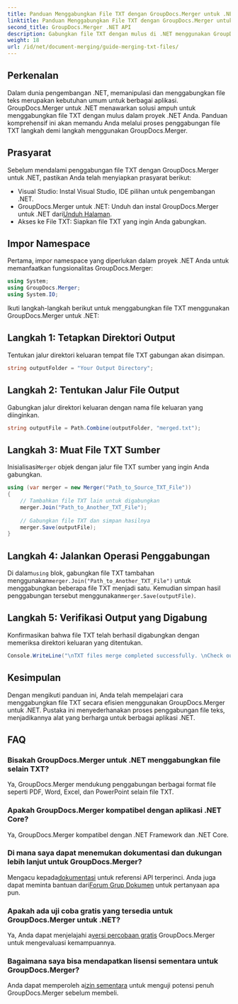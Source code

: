 ```yaml
---
title: Panduan Menggabungkan File TXT dengan GroupDocs.Merger untuk .NET
linktitle: Panduan Menggabungkan File TXT dengan GroupDocs.Merger untuk .NET
second_title: GroupDocs.Merger .NET API
description: Gabungkan file TXT dengan mulus di .NET menggunakan GroupDocs.Merger. Panduan langkah demi langkah untuk pengembang. Dokumentasi dan dukungan tersedia.
weight: 18
url: /id/net/document-merging/guide-merging-txt-files/
---
```

## Perkenalan
Dalam dunia pengembangan .NET, memanipulasi dan menggabungkan file teks merupakan kebutuhan umum untuk berbagai aplikasi. GroupDocs.Merger untuk .NET menawarkan solusi ampuh untuk menggabungkan file TXT dengan mulus dalam proyek .NET Anda. Panduan komprehensif ini akan memandu Anda melalui proses penggabungan file TXT langkah demi langkah menggunakan GroupDocs.Merger.
## Prasyarat
Sebelum mendalami penggabungan file TXT dengan GroupDocs.Merger untuk .NET, pastikan Anda telah menyiapkan prasyarat berikut:
- Visual Studio: Instal Visual Studio, IDE pilihan untuk pengembangan .NET.
-  GroupDocs.Merger untuk .NET: Unduh dan instal GroupDocs.Merger untuk .NET dari[Unduh Halaman](https://releases.groupdocs.com/merger/net/).
- Akses ke File TXT: Siapkan file TXT yang ingin Anda gabungkan.

## Impor Namespace
Pertama, impor namespace yang diperlukan dalam proyek .NET Anda untuk memanfaatkan fungsionalitas GroupDocs.Merger:
```csharp
using System; 
using GroupDocs.Merger;
using System.IO;
```

Ikuti langkah-langkah berikut untuk menggabungkan file TXT menggunakan GroupDocs.Merger untuk .NET:
## Langkah 1: Tetapkan Direktori Output
Tentukan jalur direktori keluaran tempat file TXT gabungan akan disimpan.
```csharp
string outputFolder = "Your Output Directory";
```
## Langkah 2: Tentukan Jalur File Output
Gabungkan jalur direktori keluaran dengan nama file keluaran yang diinginkan.
```csharp
string outputFile = Path.Combine(outputFolder, "merged.txt");
```
## Langkah 3: Muat File TXT Sumber
 Inisialisasi`Merger` objek dengan jalur file TXT sumber yang ingin Anda gabungkan.
```csharp
using (var merger = new Merger("Path_to_Source_TXT_File"))
{
    // Tambahkan file TXT lain untuk digabungkan
    merger.Join("Path_to_Another_TXT_File");
    
    // Gabungkan file TXT dan simpan hasilnya
    merger.Save(outputFile);
}
```
## Langkah 4: Jalankan Operasi Penggabungan
 Di dalam`using` blok, gabungkan file TXT tambahan menggunakan`merger.Join("Path_to_Another_TXT_File")` untuk menggabungkan beberapa file TXT menjadi satu. Kemudian simpan hasil penggabungan tersebut menggunakan`merger.Save(outputFile)`.
## Langkah 5: Verifikasi Output yang Digabung
Konfirmasikan bahwa file TXT telah berhasil digabungkan dengan memeriksa direktori keluaran yang ditentukan.
```csharp
Console.WriteLine("\nTXT files merge completed successfully. \nCheck output in {0}", outputFolder);
```

## Kesimpulan
Dengan mengikuti panduan ini, Anda telah mempelajari cara menggabungkan file TXT secara efisien menggunakan GroupDocs.Merger untuk .NET. Pustaka ini menyederhanakan proses penggabungan file teks, menjadikannya alat yang berharga untuk berbagai aplikasi .NET.

## FAQ
### Bisakah GroupDocs.Merger untuk .NET menggabungkan file selain TXT?
Ya, GroupDocs.Merger mendukung penggabungan berbagai format file seperti PDF, Word, Excel, dan PowerPoint selain file TXT.
### Apakah GroupDocs.Merger kompatibel dengan aplikasi .NET Core?
Ya, GroupDocs.Merger kompatibel dengan .NET Framework dan .NET Core.
### Di mana saya dapat menemukan dokumentasi dan dukungan lebih lanjut untuk GroupDocs.Merger?
 Mengacu kepada[dokumentasi](https://tutorials.groupdocs.com/merger/net/) untuk referensi API terperinci. Anda juga dapat meminta bantuan dari[Forum Grup Dokumen](https://forum.groupdocs.com/c/merger/32) untuk pertanyaan apa pun.
### Apakah ada uji coba gratis yang tersedia untuk GroupDocs.Merger untuk .NET?
 Ya, Anda dapat menjelajahi a[versi percobaan gratis](https://releases.groupdocs.com/) GroupDocs.Merger untuk mengevaluasi kemampuannya.
### Bagaimana saya bisa mendapatkan lisensi sementara untuk GroupDocs.Merger?
 Anda dapat memperoleh a[izin sementara](https://purchase.groupdocs.com/temporary-license/) untuk menguji potensi penuh GroupDocs.Merger sebelum membeli.